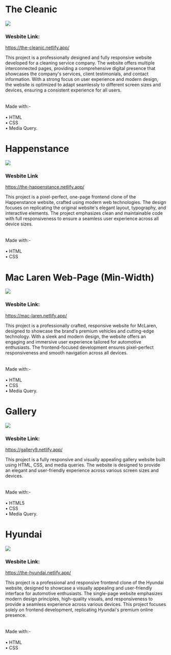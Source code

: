 <h1> The Cleanic </h1>

<a href="https://the-cleanic.netlify.app/"> <img src="https://github.com/Rohit-Pakhre09/CSS-Projects/blob/ae24a49fc515c5e81a3b211fb785c670ed371a18/The%20Cleanic.png"> </a>
<br>
<h3> Wesbite Link: </h3>
<a href="https://the-cleanic.netlify.app/"> <p>https://the-cleanic.netlify.app/</p> </a>
<p>This project is a professionally designed and fully responsive website developed for a cleaning service company. The website offers multiple interconnected pages, providing a comprehensive digital presence that showcases the company's services, client testimonials, and contact information. With a strong focus on user experience and modern design, the website is optimized to adapt seamlessly to different screen sizes and devices, ensuring a consistent experience for all users.<br><br><br>Made with:-<br><br>• HTML<br>• CSS<br>• Media Query.</p>

<h1> Happenstance </h1>

<a href="https://the-happenstance.netlify.app/"> <img src="https://github.com/Rohit-Pakhre09/CSS-Projects/blob/ae24a49fc515c5e81a3b211fb785c670ed371a18/The%20Happenstance.png"> </a>
<br>
<h3> Wesbite Link </h3>
<a href="https://the-happenstance.netlify.app/"> <p>https://the-happenstance.netlify.app/</p> </a>
<p>This project is a pixel-perfect, one-page frontend clone of the Happenstance website, crafted using modern web technologies. The design focuses on replicating the original website's elegant layout, typography, and interactive elements. The project emphasizes clean and maintainable code with full responsiveness to ensure a seamless user experience across all device sizes.<br><br><br>Made with:-<br><br>• HTML<br>• CSS</p>

<h1> Mac Laren Web-Page (Min-Width) </h1>
<img src="https://github.com/Rohit-Pakhre09/CSS-Projects/blob/ec5bc461d0daaa52f6b19d05331ec3b4cd0dfd38/Mac%20Laren.png">
<br>
<h3> Wesbite Link: </h3>
<a href="https://mac-laren.netlify.app/"> <p>https://mac-laren.netlify.app/</p> </a>
<p>This project is a professionally crafted, responsive website for McLaren, designed to showcase the brand's premium vehicles and cutting-edge technology. With a sleek and modern design, the website offers an engaging and immersive user experience tailored for automotive enthusiasts. The frontend-focused development ensures pixel-perfect responsiveness and smooth navigation across all devices.<br><br><br>Made with:-<br><br>• HTML<br>• CSS<br>• Media Query.</p>

<h1> Gallery </h1>
<img src="https://github.com/Rohit-Pakhre09/CSS-Projects/blob/04b1da635d295bea522a17805075da75b6e58e1c/Gallery/Gallery.png">
<br>
<h3> Wesbite Link: </h3>
<a href="https://gallery9.netlify.app/"> <p>https://gallery9.netlify.app/</p> </a>
<p>This project is a fully responsive and visually appealing gallery website built using HTML, CSS, and media queries. The website is designed to provide an elegant and user-friendly experience across various screen sizes and devices.<br><br><br>Made with:-<br><br>• HTML5<br>• CSS<br>• Media Query.</p>

<h1> Hyundai </h1>

<a href="https://the-hyundai.netlify.app/"> <img src="https://github.com/Rohit-Pakhre09/CSS-Projects/blob/ae24a49fc515c5e81a3b211fb785c670ed371a18/The%20Hyundai.png"> </a>
<br>
<h3> Wesbite Link: </h3>
<a href="https://the-hyundai.netlify.app/"> <p>https://the-hyundai.netlify.app/</p> </a>
<p>This project is a professional and responsive frontend clone of the Hyundai website, designed to showcase a visually appealing and user-friendly interface for automotive enthusiasts. The single-page website emphasizes modern design principles, high-quality visuals, and responsiveness to provide a seamless experience across various devices. This project focuses solely on frontend development, replicating Hyundai's premium online presence.<br><br><br>Made with:-<br><br>• HTML<br>• CSS</p>
